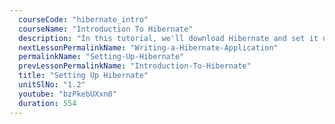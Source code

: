 ```yaml
---
  courseCode: "hibernate_intro"
  courseName: "Introduction To Hibernate"
  description: "In this tutorial, we'll download Hibernate and set it up in our development environment by configuring it in Eclipse."
  nextLessonPermalinkName: "Writing-a-Hibernate-Application"
  permalinkName: "Setting-Up-Hibernate"
  prevLessonPermalinkName: "Introduction-To-Hibernate"
  title: "Setting Up Hibernate"
  unitSlNo: "1.2"
  youtube: "bzPkebUXxn0"
  duration: 554
---
```

